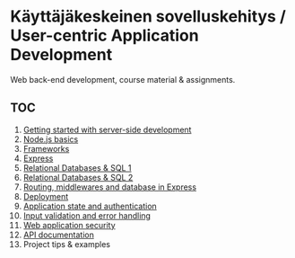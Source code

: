 # Käyttäjäkeskeinen sovelluskehitys / User-centric Application Development

Web back-end development, course material & assignments.

## TOC

1. [Getting started with server-side development](01-getting-started.md)
2. [Node.js basics](02-nodejs-basics.md)
3. [Frameworks](03-frameworks.md)
4. [Express](04-express.md)
5. [Relational Databases & SQL 1](05-databases.md)
6. [Relational Databases & SQL 2](06-database-api.md)
7. [Routing, middlewares and database in Express](07-routing.md)
8. [Deployment](08-deployment.md)
9. [Application state and authentication](09-authentication.md)
10. [Input validation and error handling](10-validation.md)
11. [Web application security](11-security.md)
12. [API documentation](12-documentation.md)
13. Project tips & examples
